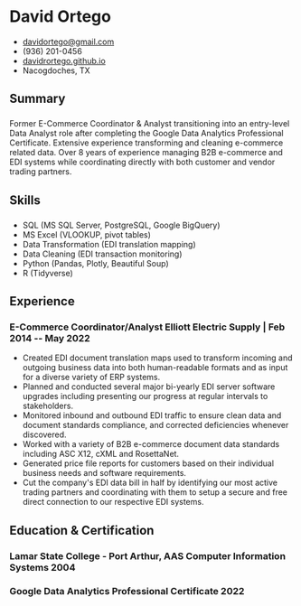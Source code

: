 <!-- The (first) h1 will be used as the <title> of the HTML page -->
# David Ortego

<!-- The unordered list immediately after the h1 will be formatted on a single
line. It is intended to be used for contact details -->
- <davidortego@gmail.com>
- (936) 201-0456
- [davidrortego.github.io](https://davidrortego.github.io/)
- Nacogdoches, TX

<!-- The paragraph after the h1 and ul and before the first h2 is optional. It
is intended to be used for a short summary. -->
## Summary
### <span> </span><span> </span>
Former E-Commerce Coordinator & Analyst transitioning into an entry-level Data Analyst role after completing the Google Data Analytics Professional Certificate.  Extensive experience transforming and cleaning e-commerce related data.  Over 8 years of experience managing B2B e-commerce and EDI systems while coordinating directly with both customer and vendor trading partners.

## Skills
### <span> </span><span> </span>
* SQL (MS SQL Server, PostgreSQL, Google BigQuery)
* MS Excel (VLOOKUP, pivot tables)
* Data Transformation (EDI translation mapping)
* Data Cleaning (EDI transaction monitoring)
* Python (Pandas, Plotly, Beautiful Soup)
* R (Tidyverse)

## Experience

<!-- You have to wrap the "left" and "right" half of these headings in spans by
hand -->
### <span>E-Commerce Coordinator/Analyst</span> <spam>Elliott Electric Supply | </span> <span>Feb 2014 -- May 2022</span>

* Created EDI document translation maps used to transform incoming and outgoing business data into both human-readable formats and as input for a diverse variety of ERP systems.
* Planned and conducted several major bi-yearly EDI server software upgrades including presenting our progress at regular intervals to stakeholders. 
* Monitored inbound and outbound EDI traffic to ensure clean data and document standards compliance, and corrected deficiencies whenever discovered.
* Worked with a variety of B2B e-commerce document data standards including ASC X12, cXML and RosettaNet.
* Generated price file reports for customers based on their individual business needs and software requirements.
* Cut the company's EDI data bill in half by identifying our most active trading partners and coordinating with them to setup a secure and free direct connection to our respective EDI systems.

## Education & Certification

### <span>Lamar State College - Port Arthur, AAS Computer Information Systems</span> <span>2004</span>

### <span>Google Data Analytics Professional Certificate</span> <span>2022</span>
